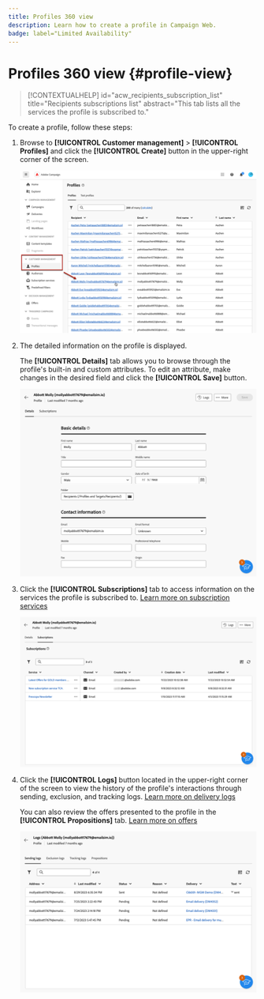 ```yaml
---
title: Profiles 360 view
description: Learn how to create a profile in Campaign Web.
badge: label="Limited Availability"
---
```

# Profiles 360 view {#profile-view}

>[!CONTEXTUALHELP]
>id="acw_recipients_subscription_list"
>title="Recipients subscriptions list"
>abstract="This tab lists all the services the profile is subscribed to."

To create a profile, follow these steps: 

1. Browse to **[!UICONTROL Customer management]** > **[!UICONTROL Profiles]** and click the **[!UICONTROL Create]** button in the upper-right corner of the screen.

    ![](assets/profiles-list-select.png)

1. The detailed information on the profile is displayed.

    The **[!UICONTROL Details]** tab allows you to browse through the profile's built-in and custom attributes. To edit an attribute, make changes in the desired field and click the **[!UICONTROL Save]** button.

    ![](assets/profile-details.png)

1. Click the **[!UICONTROL Subscriptions]** tab to access information on the services the profile is subscribed to. [Learn more on subscription services](manage-services.md)

    ![](assets/profile-subscriptions.png)

1. Click the **[!UICONTROL Logs]** button located in the upper-right corner of the screen to view the history of the profile's interactions through sending, exclusion, and tracking logs. [Learn more on delivery logs](../monitor/delivery-logs.md)

    You can also review the offers presented to the profile in the **[!UICONTROL Propositions]** tab. [Learn more on offers](../msg/offers.md)

    ![](assets/profile-logs.png)
